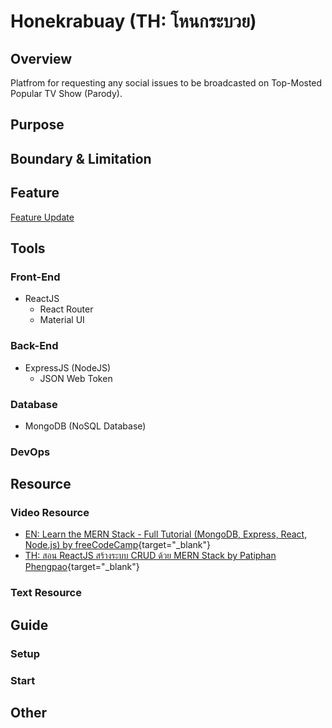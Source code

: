 # Honekrabuay (TH: โหนกระบวย)  

## Overview

Platfrom for requesting any social issues to be broadcasted on Top-Mosted Popular TV Show (Parody).

## Purpose

## Boundary & Limitation

## Feature

[Feature Update](https://github.com/lebrancconvas/Honekrabuay/tree/master/Version)

## Tools

### Front-End

- ReactJS
  - React Router
  - Material UI

### Back-End

- ExpressJS (NodeJS)
  - JSON Web Token

### Database

- MongoDB (NoSQL Database)  

### DevOps

## Resource

### Video Resource

- [EN: Learn the MERN Stack - Full Tutorial (MongoDB, Express, React, Node.js) by freeCodeCamp](https://www.youtube.com/watch?v=7CqJlxBYj-M){target="_blank"}
- [TH: สอน ReactJS สร้างระบบ CRUD ด้วย MERN Stack by Patiphan Phengpao](https://www.youtube.com/watch?v=-RCZ0rZvoAU){target="_blank"}

### Text Resource

## Guide

### Setup

### Start

## Other
